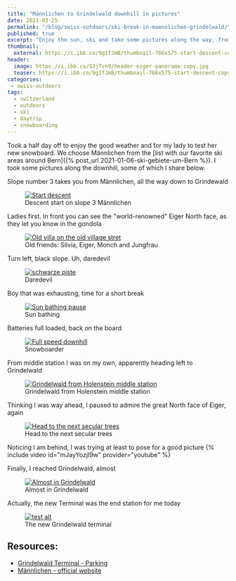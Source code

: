 ```yaml
---
title: "Männlichen to Grindelwald downhill in pictures"
date: 2021-03-25
permalink: "/blog/swiss-outdoors/ski-break-in-maennlichen-grindelwald/"
published: true
excerpt: "Enjoy the sun, ski and take some pictures along the way, from Männlichen to Grindelwald"
thumbnail: 
  external: https://i.ibb.co/9g1fJmB/thumbnail-766x575-start-descent-copy.jpg
header:
  image: https://i.ibb.co/SJjTvn9/header-eiger-panorama-copy.jpg
  teaser: https://i.ibb.co/9g1fJmB/thumbnail-766x575-start-descent-copy.jpg 
categories:
 - swiss-outdoors
tags:
  - switzerland                                                                                            
  - outdoors   
  - ski
  - daytrip    
  - snowboarding                                                                                 
---
```


Took a half day off to enjoy the good weather and for my lady to test her new snowboard.
We choose Männlichen from the [list with our favorite ski areas around Bern]({% post_url 2021-01-06-ski-gebiete-um-Bern %}).
I took some pictures along the downhill, some of which I share below.  

Slope number 3 takes you from Männlichen, all the way down to Grindewald
 <figure class="image">
   <a href="https://i.ibb.co/dr8Y9QT/1-1500x1125-start-descent.jpg">
    <img src="https://i.ibb.co/WkWNxgh/1-800x600-start-descent.jpg" alt="Start descent">
   </a>
   <figcaption>Descent start on slope 3 Männlichen</figcaption>
 </figure>
 
 Ladies first. In front you can see the "world-renowned" Eiger North face, as they let you know in the gondola 
  <figure class="image">
    <a href="https://i.ibb.co/7pmw4tv/2-1500x1125-vieux-village-old-villa.jpg">
     <img src="https://i.ibb.co/p1DLm7Q/2-800x600-on-the-right-eiger-world-renowned.jpg" alt="Old villa on the old village stret">
    </a>
    <figcaption>Old friends: Silvia, Eiger, Monch and Jungfrau</figcaption>
  </figure>
 
 Turn left, black slope. Uh, daredevil
<figure class="image">
    <a href="https://i.ibb.co/sq0N7Hy/3-1500x1125-daredevil-black-slope.jpg">
        <img src="https://i.ibb.co/S5vdvJY/3-800x600-daredevil-black-slope.jpg" alt="schwarze piste">
    </a>
    <figcaption>Daredevil</figcaption>
</figure>
 
Boy that was exhausting, time for a short break 
<figure class="image">
    <a href="https://i.ibb.co/z4f7GwS/4-1500x1125-pause-too-much-effort.jpg">
        <img src="https://i.ibb.co/4NhrDwv/4-800x600-pause-too-much-effort.jpg" alt="Sun bathing pause">
    </a>
    <figcaption>Sun bathing</figcaption>
</figure>  

Batteries full loaded, back on the board
<figure class="image">
 <a href="https://i.ibb.co/yYDXx5w/5-1500x1125-view-from-the-castle-on-lake-and-swiss-alps.jpg">
  <img src="https://i.ibb.co/y4V6d65/5-800x600-full-power-after-pause.jpg" alt="Full speed downhill">
 </a>
 <figcaption>Snowboarder</figcaption>
</figure>

From middle station I was on my own, apparently heading left to Grindelwald 
<figure class="image">
  <a href="https://i.ibb.co/cyq1RdC/6-1500x1125-on-my-own-from-holenstein.jpg">
   <img src="https://i.ibb.co/fMpfNJY/6-800x600-on-my-own-from-holenstein.jpg" alt="Grindelwald from Holenstein middle station">
  </a>
  <figcaption>Grindelwald from Holenstein middle station</figcaption>
</figure>
 
 Thinking I was way ahead, I paused to admire the great North face of Eiger, again
<figure class="image">
  <a href="https://i.ibb.co/G7612fp/7-1500x1125-I-was-too-fast-pause-to-mighty-eiger.jpg">
   <img src="https://i.ibb.co/QJMpkyq/7-800x600-I-was-too-fast-pause-to-mighty-eiger.jpg" alt="Head to the next secular trees">
  </a>
  <figcaption>Head to the next secular trees</figcaption>
</figure>     
 
Noticing I am behind, I was trying at least to pose for a good picture
{% include video id="mJayYozjI9w" provider="youtube" %}
    
Finally, I reached Grindelwald, almost
<figure class="image">
    <a href="https://i.ibb.co/QJxdzHb/8-1500x1125-almost-there-grindelwald.jpg">
        <img src="https://i.ibb.co/xfWVwhx/8-800x600-almost-there-grindelwald.jpg" alt="Almost in Grindelwald">
    </a>
    <figcaption>Almost in Grindelwald</figcaption>
</figure>
 
Actually, the new Terminal was the end station for me today
<figure class="image">
    <a href="https://i.ibb.co/rwg288G/9-1500x1125-actual-end-the-terminal.jpg">
        <img src="https://i.ibb.co/fG7pG44/9-800x600-actual-end-the-terminal.jpg" alt="test alt">
    </a>
    <figcaption>The new Grindelwald terminal</figcaption>
</figure>

 
## Resources:
 * [Grindelwald Terminal - Parking](https://goo.gl/maps/KYvJoVB81LUE3Mj7A)
 * [Männlichen - official website](https://www.maennlichen.ch/en/)

